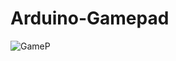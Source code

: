 # Arduino-Gamepad
![GameP](https://github.com/ICAREMAKER/Arduino-Gamepad/assets/107696317/a0a1d044-5739-49e9-a36c-c21d6a6b2120)
